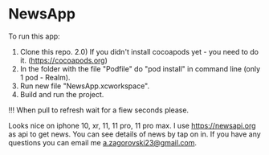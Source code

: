 # NewsApp

To run this app:
1) Clone this repo.
2.0) If you didn't install cocoapods yet - you need to do it. (https://cocoapods.org)
2) In the folder with the file "Podfile" do "pod install" in command line (only 1 pod - Realm).
3) Run new file "NewsApp.xcworkspace".
4) Build and run the project.

!!! When pull to refresh wait for a fiew seconds please. 

Looks nice on iphone 10, xr, 11, 11 pro, 11 pro max.
I use https://newsapi.org as api to get news.
You can see details of news by tap on in.
If you have any questions you can email me a.zagorovski23@gmail.com.
